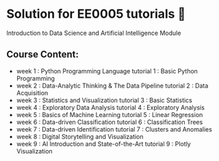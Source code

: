 # Solution for EE0005 tutorials :key:
Introduction to Data Science and Artificial Intelligence Module
## Course Content: 
- week 1 : Python Programming Language
  tutorial 1 : Basic Python Programming
- week 2 : Data-Analytic Thinking & The Data Pipeline
  tutorial 2 : Data Acquisition
- week 3 : Statistics and Visualization
  tutorial 3 : Basic Statistics 
- week 4 : Exploratory Data Analysis
  tutorial 4 : Exploratory Analysis
- week 5 : Basics of Machine Learning 
  tutorial 5 : Linear Regression
- week 6 : Data-driven Classification
  tutorial 6 : Classification Trees
- week 7 : Data-driven Identification
  tutorial 7 : Clusters and Anomalies
- week 8 : Digital Storytelling and Visualization
- week 9 : AI Introduction and State-of-the-Art 
  tutorial 9 : Plotly Visualization
